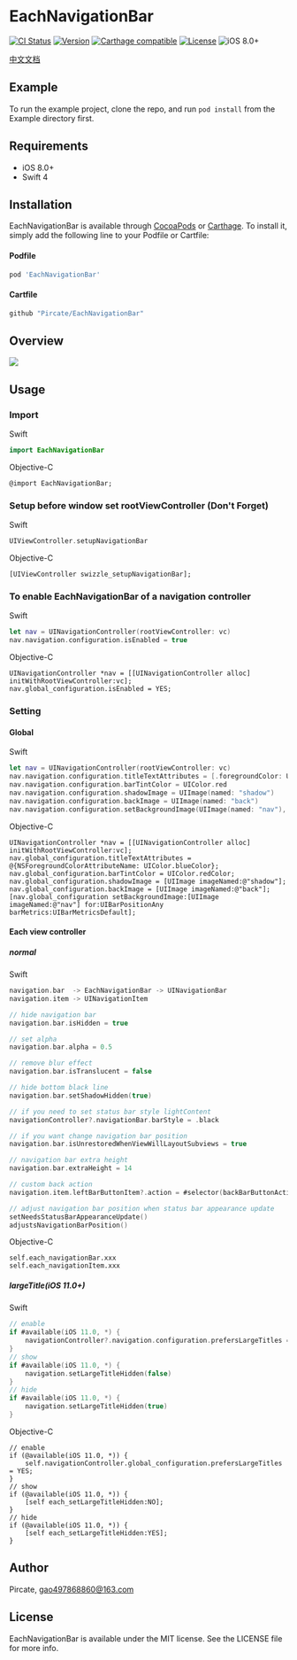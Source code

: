 # EachNavigationBar

[![CI Status](http://img.shields.io/travis/Pircate/EachNavigationBar.svg?style=flat)](https://travis-ci.org/Pircate/EachNavigationBar)
[![Version](https://img.shields.io/cocoapods/v/EachNavigationBar.svg?style=flat)](http://cocoapods.org/pods/EachNavigationBar)
[![Carthage compatible](https://img.shields.io/badge/Carthage-compatible-4BC51D.svg?style=flat)](https://github.com/Carthage/Carthage)
[![License](https://img.shields.io/cocoapods/l/EachNavigationBar.svg?style=flat)](http://cocoapods.org/pods/EachNavigationBar)
![iOS 8.0+](https://img.shields.io/badge/iOS-8.0%2B-blue.svg)

[中文文档](https://github.com/Pircate/EachNavigationBar/blob/master/README_CN.md)

## Example

To run the example project, clone the repo, and run `pod install` from the Example directory first.

## Requirements

* iOS 8.0+
* Swift 4

## Installation

EachNavigationBar is available through [CocoaPods](http://cocoapods.org) or [Carthage](https://github.com/Carthage/Carthage). To install
it, simply add the following line to your Podfile or Cartfile:

#### Podfile

```ruby
pod 'EachNavigationBar'
```

#### Cartfile
```ruby
github "Pircate/EachNavigationBar"
```

## Overview

![](https://github.com/Pircate/EachNavigationBar/blob/master/demo.gif)

## Usage

### Import

Swift
``` swift
import EachNavigationBar
```
Objective-C
``` ObjC
@import EachNavigationBar;
```

### Setup before window set rootViewController (Don't Forget)

Swift
``` swift
UIViewController.setupNavigationBar
```

Objective-C
``` ObjC
[UIViewController swizzle_setupNavigationBar];
```

### To enable EachNavigationBar of a navigation controller

Swift
``` swift
let nav = UINavigationController(rootViewController: vc)
nav.navigation.configuration.isEnabled = true
```

Objective-C
``` ObjC
UINavigationController *nav = [[UINavigationController alloc] initWithRootViewController:vc];
nav.global_configuration.isEnabled = YES;
```

### Setting
#### Global

Swift
``` swift
let nav = UINavigationController(rootViewController: vc)
nav.navigation.configuration.titleTextAttributes = [.foregroundColor: UIColor.blue]
nav.navigation.configuration.barTintColor = UIColor.red
nav.navigation.configuration.shadowImage = UIImage(named: "shadow")
nav.navigation.configuration.backImage = UIImage(named: "back")
nav.navigation.configuration.setBackgroundImage(UIImage(named: "nav"), for: .any, barMetrics: .default)
```

Objective-C
``` ObjC
UINavigationController *nav = [[UINavigationController alloc] initWithRootViewController:vc];
nav.global_configuration.titleTextAttributes = @{NSForegroundColorAttributeName: UIColor.blueColor};
nav.global_configuration.barTintColor = UIColor.redColor;
nav.global_configuration.shadowImage = [UIImage imageNamed:@"shadow"];
nav.global_configuration.backImage = [UIImage imageNamed:@"back"];
[nav.global_configuration setBackgroundImage:[UIImage imageNamed:@"nav"] for:UIBarPositionAny barMetrics:UIBarMetricsDefault];
```

#### Each view controller
##### normal

Swift
``` swift
navigation.bar  -> EachNavigationBar -> UINavigationBar
navigation.item -> UINavigationItem

// hide navigation bar
navigation.bar.isHidden = true

// set alpha
navigation.bar.alpha = 0.5

// remove blur effect
navigation.bar.isTranslucent = false

// hide bottom black line
navigation.bar.setShadowHidden(true)

// if you need to set status bar style lightContent
navigationController?.navigationBar.barStyle = .black

// if you want change navigation bar position
navigation.bar.isUnrestoredWhenViewWillLayoutSubviews = true

// navigation bar extra height
navigation.bar.extraHeight = 14

// custom back action
navigation.item.leftBarButtonItem?.action = #selector(backBarButtonAction)

// adjust navigation bar position when status bar appearance update
setNeedsStatusBarAppearanceUpdate()
adjustsNavigationBarPosition()
```

Objective-C
``` ObjC
self.each_navigationBar.xxx
self.each_navigationItem.xxx
```

##### largeTitle(iOS 11.0+)

Swift
``` swift
// enable
if #available(iOS 11.0, *) {
    navigationController?.navigation.configuration.prefersLargeTitles = true
}
// show
if #available(iOS 11.0, *) {
    navigation.setLargeTitleHidden(false)
}
// hide
if #available(iOS 11.0, *) {
    navigation.setLargeTitleHidden(true)
}
```

Objective-C
``` ObjC
// enable
if (@available(iOS 11.0, *)) {
    self.navigationController.global_configuration.prefersLargeTitles = YES;
}
// show
if (@available(iOS 11.0, *)) {
    [self each_setLargeTitleHidden:NO];
}
// hide
if (@available(iOS 11.0, *)) {
    [self each_setLargeTitleHidden:YES];
}
```

## Author

Pircate, gao497868860@163.com

## License

EachNavigationBar is available under the MIT license. See the LICENSE file for more info.
